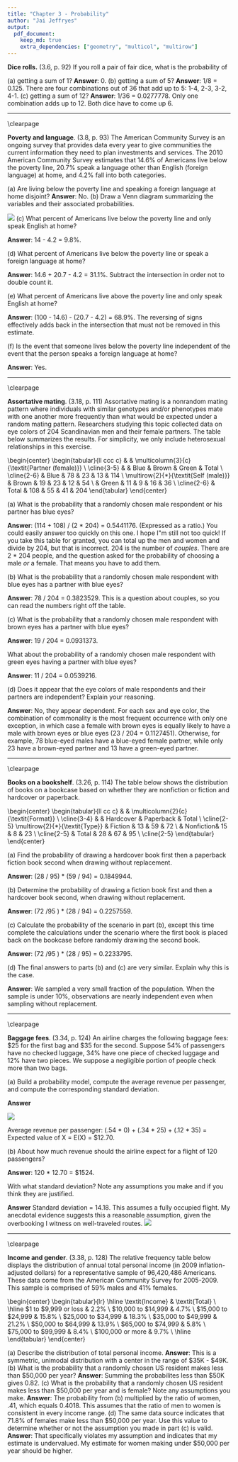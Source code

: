 ```yaml
---
title: "Chapter 3 - Probability"
author: "Jai Jeffryes"
output:
  pdf_document:
    keep_md: true
    extra_dependencies: ["geometry", "multicol", "multirow"]
---
```




**Dice rolls.** (3.6, p. 92) If you roll a pair of fair dice, what is the probability of

(a) getting a sum of 1? **Answer**: 0.
(b) getting a sum of 5? **Answer**: 1/8 = 0.125. There are four combinations out of 36 that add up to 5: 1-4, 2-3, 3-2, 4-1.
(c) getting a sum of 12? **Answer**: 1/36 = 0.0277778. Only one combination adds up to 12. Both dice have to come up 6.





--------------------------------------------------------------------------------

\clearpage

**Poverty and language**. (3.8, p. 93) The American Community Survey is an ongoing survey that provides data every year to give communities the current information they need to plan investments and services. The 2010 American Community Survey estimates that 14.6% of Americans live below the poverty line, 20.7% speak a language other than English (foreign language) at home, and 4.2% fall into both categories.

(a) Are living below the poverty line and speaking a foreign language at home disjoint? **Answer**: No.
(b) Draw a Venn diagram summarizing the variables and their associated probabilities.

![](fig_3_8_b.jpg)
(c) What percent of Americans live below the poverty line and only speak English at home?

**Answer**: 14 - 4.2 = 9.8%.

(d) What percent of Americans live below the poverty line or speak a foreign language at home?

**Answer**: 14.6 + 20.7 - 4.2 = 31.1%. Subtract the intersection in order not to double count it. 

(e) What percent of Americans live above the poverty line and only speak English at home?

**Answer**: (100 - 14.6) - (20.7 - 4.2) = 68.9%. The reversing of signs effectively adds back in the intersection that must not be removed in this estimate.

(f) Is the event that someone lives below the poverty line independent of the event that the person speaks a foreign language at home?

**Answer**: Yes.





--------------------------------------------------------------------------------

\clearpage

**Assortative mating**. (3.18, p. 111) Assortative mating is a nonrandom mating pattern where individuals with similar genotypes and/or phenotypes mate with one another more frequently than what would be expected under a random mating pattern. Researchers studying this topic collected data on eye colors of 204 Scandinavian men and their female partners. The table below summarizes the results. For simplicity, we only include heterosexual relationships in this exercise.

\begin{center}
\begin{tabular}{ll  ccc c}
                                        &           & \multicolumn{3}{c}{\textit{Partner (female)}} \\
\cline{3-5}
                                        &           & Blue  & Brown     & Green     & Total \\
\cline{2-6}
                                        & Blue      & 78    & 23        & 13        & 114 \\
\multirow{2}{*}{\textit{Self (male)}}   & Brown     & 19    & 23        & 12        & 54 \\
                                        & Green     & 11    & 9         & 16        & 36 \\
\cline{2-6}
                                        & Total     & 108   & 55        & 41        & 204
\end{tabular}
\end{center}


(a) What is the probability that a randomly chosen male respondent or his partner has blue eyes?

**Answer**: (114 + 108) / (2 * 204) = 0.5441176. (Expressed as a ratio.) You could easily answer too quickly on this one. I hope I"m still not too quick! If you take this table for granted, you can total up the men and women and divide by 204, but that is incorrect. 204 is the number of *couples*. There are 2 * 204 people, and the question asked for the probability of choosing a male *or* a female. That means you have to add them.

(b) What is the probability that a randomly chosen male respondent with blue eyes has a partner with blue eyes?

**Answer**: 78 / 204 = 0.3823529. This is a question about couples, so you can read the numbers right off the table.

(c) What is the probability that a randomly chosen male respondent with brown eyes has a partner with blue eyes?

**Answer**: 19 / 204 = 0.0931373.

What about the probability of a randomly chosen male respondent with green eyes having a partner with blue eyes?

**Answer**: 11 / 204 = 0.0539216.

(d) Does it appear that the eye colors of male respondents and their partners are independent? Explain your reasoning.

**Answer**: No, they appear dependent. For each sex and eye color, the combination of commonality is the most frequent occurrence with only one exception, in which case a female with brown eyes is equally likely to have a male with brown eyes or blue eyes (23 / 204 = 0.1127451). Otherwise, for example, 78 blue-eyed males have a blue-eyed female partner, while only 23 have a brown-eyed partner and 13 have a green-eyed partner. 





--------------------------------------------------------------------------------

\clearpage

**Books on a bookshelf**. (3.26, p. 114) The table below shows the distribution of books on a bookcase
based on whether they are nonfiction or fiction and hardcover or paperback.

\begin{center}
\begin{tabular}{ll  cc c}
                                &           & \multicolumn{2}{c}{\textit{Format}} \\
\cline{3-4}
                                &           & Hardcover     & Paperback     & Total \\
\cline{2-5}
\multirow{2}{*}{\textit{Type}}  & Fiction   & 13            & 59            & 72 \\
                                & Nonfiction& 15            & 8             & 23 \\
\cline{2-5}
                                & Total     & 28            & 67            & 95 \\
\cline{2-5}
\end{tabular}
\end{center}

(a) Find the probability of drawing a hardcover book first then a paperback fiction book second when drawing without replacement.

**Answer**: (28 / 95) * (59 / 94) = 0.1849944.

(b) Determine the probability of drawing a fiction book first and then a hardcover book second, when drawing without replacement.

**Answer**: (72 /95 ) * (28 / 94) = 0.2257559.

(c) Calculate the probability of the scenario in part (b), except this time complete the calculations under the scenario where the first book is placed back on the bookcase before randomly drawing the second book.

**Answer**: (72 /95 ) * (28 / 95) = 0.2233795.

(d) The final answers to parts (b) and (c) are very similar. Explain why this is the case.

**Answer**: We sampled a very small fraction of the population. When the sample is under 10%, observations are nearly independent even when sampling without replacement.





--------------------------------------------------------------------------------

\clearpage

**Baggage fees**. (3.34, p. 124) An airline charges the following baggage fees: $25 for the first bag and $35 for the second. Suppose 54% of passengers have no checked luggage, 34% have one piece of checked luggage and 12% have two pieces. We suppose a negligible portion of people check more than two bags.

(a) Build a probability model, compute the average revenue per passenger, and compute the corresponding standard deviation.

**Answer**

![](fig_3_34.jpg)

Average revenue per passenger: (.54 * 0) + (.34 * 25) + (.12 * 35) = Expected value of X = E(X) = $12.70.

(b) About how much revenue should the airline expect for a flight of 120 passengers? 

**Answer**: 120 * 12.70 = $1524.

With what standard deviation? Note any assumptions you make and if you think they are justified.

**Answer**
Standard deviation = 14.18. This assumes a fully occupied flight. My anecdotal evidence suggests this a reasonable assumption, given the overbooking I witness on well-traveled routes.
![](fig_3_34b.jpg)




--------------------------------------------------------------------------------

\clearpage

**Income and gender**. (3.38, p. 128) The relative frequency table below displays the distribution of annual total personal income (in 2009 inflation-adjusted dollars) for a representative sample of 96,420,486 Americans. These data come from the American Community Survey for 2005-2009. This sample is comprised of 59% males and 41% females.

\begin{center}
\begin{tabular}{lr}
  \hline
\textit{Income}         & \textit{Total} \\
  \hline
\$1 to \$9,999 or loss  & 2.2\% \\
\$10,000 to \$14,999    & 4.7\% \\
\$15,000 to \$24,999    & 15.8\% \\
\$25,000 to \$34,999    & 18.3\% \\
\$35,000 to \$49,999    & 21.2\% \\
\$50,000 to \$64,999    & 13.9\% \\
\$65,000 to \$74,999    & 5.8\% \\
\$75,000 to \$99,999    & 8.4\% \\
\$100,000 or more       & 9.7\% \\
   \hline
\end{tabular}
\end{center}

(a) Describe the distribution of total personal income. **Answer**: This is a symmetric, unimodal distribution with a center in the range of $35K - $49K.
(b) What is the probability that a randomly chosen US
resident makes less than $50,000 per year? **Answer**: Summing the probabilites less than $50K gives 0.82.
(c) What is the probability that a randomly chosen US resident makes less than $50,000 per year and is female?
Note any assumptions you make. **Answer**: The probability from (b) multiplied by the ratio of women, .41, which equals 0.4018. This assumes that the ratio of men to women is consistent in every income range.
(d) The same data source indicates that 71.8% of females
make less than $50,000 per year. Use this value to determine whether or not the assumption you made in part (c) is valid. **Answer**: That specifically violates my assumption and indicates that my estimate is undervalued. My estimate for women making under $50,000 per year should be higher.





